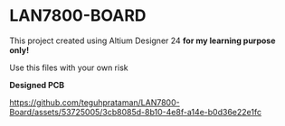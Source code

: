 # LAN7800-BOARD

This project created using Altium Designer 24 **for my learning purpose only!**

Use this files with your own risk


**Designed PCB**

https://github.com/teguhprataman/LAN7800-Board/assets/53725005/3cb8085d-8b10-4e8f-a14e-b0d36e22e1fc



